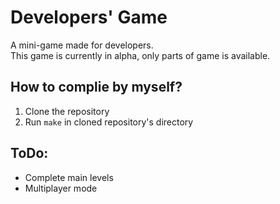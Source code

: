 # Developers' Game
A mini-game made for developers.  
This game is currently in alpha, only parts of game is available.  
## How to complie by myself?
1. Clone the repository
2. Run `make` in cloned repository's directory
## ToDo:
- Complete main levels
- Multiplayer mode
